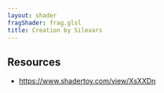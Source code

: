 ```yaml
---
layout: shader
fragShader: frag.glsl
title: Creation by Silexars
---
```


## Resources
* <https://www.shadertoy.com/view/XsXXDn>
